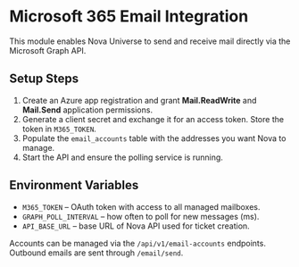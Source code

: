 # Microsoft 365 Email Integration

This module enables Nova Universe to send and receive mail directly via the Microsoft Graph API.

## Setup Steps
1. Create an Azure app registration and grant **Mail.ReadWrite** and **Mail.Send** application permissions.
2. Generate a client secret and exchange it for an access token. Store the token in `M365_TOKEN`.
3. Populate the `email_accounts` table with the addresses you want Nova to manage.
4. Start the API and ensure the polling service is running.

## Environment Variables
 - `M365_TOKEN` – OAuth token with access to all managed mailboxes.
 - `GRAPH_POLL_INTERVAL` – how often to poll for new messages (ms).
 - `API_BASE_URL` – base URL of Nova API used for ticket creation.

Accounts can be managed via the `/api/v1/email-accounts` endpoints. Outbound emails are sent through `/email/send`.
